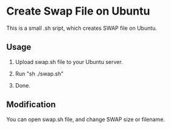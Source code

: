 # Create Swap File on Ubuntu

This is a small .sh sript, which creates SWAP file on Ubuntu.

## Usage

1. Upload swap.sh file to your Ubuntu server.

2. Run "sh ./swap.sh"

3. Done.

## Modification

You can open swap.sh file, and change SWAP size or filename.
